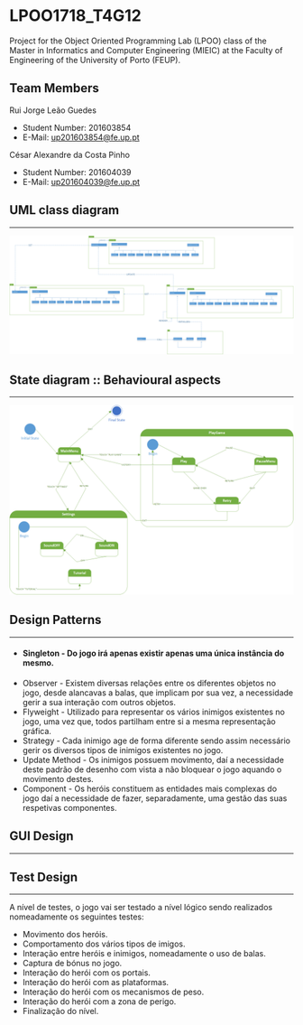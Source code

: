 # LPOO1718_T4G12

Project for the Object Oriented Programming Lab (LPOO) class of the Master in Informatics and Computer Engineering (MIEIC) at the Faculty of Engineering of the University of Porto (FEUP). 


## Team Members 


Rui Jorge Leão Guedes <br>
* Student Number: 201603854
* E-Mail: up201603854@fe.up.pt

César Alexandre da Costa Pinho <br>
* Student Number: 201604039
* E-Mail: up201604039@fe.up.pt 


## UML class diagram 
-----

![alt text](https://github.com/RuiGuedes/LPOO1718_T4G12/blob/master/Unstoppable_Bros/Delivery/Diagrama%20UML.png)

## State diagram :: Behavioural aspects
-----

![alt text](https://github.com/RuiGuedes/LPOO1718_T4G12/blob/master/Unstoppable_Bros/Delivery/Diagrama%20de%20Estados.png)


## Design Patterns
-----

* #### Singleton - Do jogo irá apenas existir apenas uma única instância do mesmo.
* Observer - Existem diversas relações entre os diferentes objetos no jogo, desde alancavas a balas, que implicam por sua vez, a necessidade gerir a sua interação com outros objetos.
* Flyweight - Utilizado para representar os vários inimigos existentes no jogo, uma vez que, todos partilham entre si a mesma representação gráfica.
* Strategy - Cada inimigo age de forma diferente sendo assim necessário gerir os diversos tipos de inimigos existentes no jogo.
* Update Method - Os inimigos possuem movimento, daí a necessidade deste padrão de desenho com vista a não bloquear o jogo aquando o movimento destes.
* Component - Os heróis constituem as entidades mais complexas do jogo daí a necessidade de fazer, separadamente, uma gestão das suas respetivas componentes.

## GUI Design 
-----


## Test Design 
-----

A nível de testes, o jogo vai ser testado a nível lógico sendo realizados nomeadamente os seguintes testes:

* Movimento dos heróis. 
* Comportamento dos vários tipos de imigos.
* Interação entre heróis e inimigos, nomeadamente o uso de balas.
* Captura de bónus no jogo.
* Interação do herói com os portais.
* Interação do herói com as plataformas.
* Interação do herói com os mecanismos de peso.
* Interação do herói com a zona de perigo.
* Finalização do nível. 
